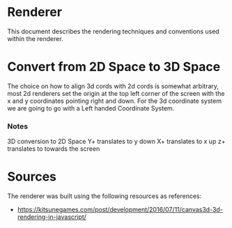 # Renderer
This document describes the rendering techniques and conventions used within the renderer.

# Convert from 2D Space to 3D Space
The choice on how to align 3d cords with 2d cords is somewhat arbitrary, most 2d renderers set the origin at the top left corner of the screen with the x and y coordinates pointing right and down. For the 3d coordinate system we are going to go with a Left handed Coordinate System.
### Notes
3D conversion to 2D Space
Y+ translates to y down
X+ translates to x up
z+ translates to towards the screen

# Sources
The renderer was built using the following resources as references:
* https://kitsunegames.com/post/development/2016/07/11/canvas3d-3d-rendering-in-javascript/